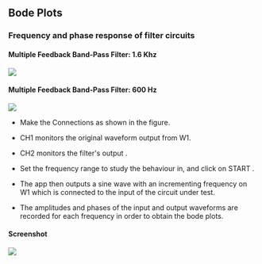 Bode Plots
---

### Frequency and phase response of filter circuits

#### Multiple Feedback Band-Pass Filter: 1.6 Khz 

![](file:///android_asset/DOC_HTML/apps/images/schematics/multiple-feedback1.svg@100%|auto)

#### Multiple Feedback Band-Pass Filter: 600 Hz 

![](file:///android_asset/DOC_HTML/apps/images/schematics/multiple-feedback2.svg@100%|auto)

* Make the Connections as shown in the figure.

* CH1 monitors the original waveform output from W1.

* CH2 monitors the filter's output .

* Set the frequency range to study the behaviour in, and click on START .

* The app then outputs a sine wave with an incrementing frequency on W1 which is connected to the input of the circuit under test.

* The amplitudes and phases of the input and output waveforms are recorded for each frequency in order to obtain the bode plots.

#### Screenshot

![](file:///android_asset/DOC_HTML/apps/images/screenshots/filter.png@100%|auto)

